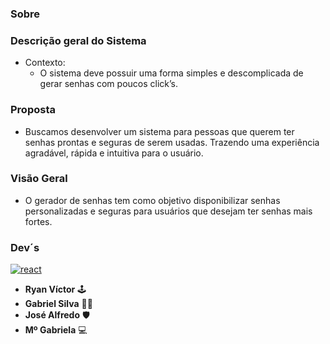 ### Sobre

### Descrição geral do Sistema
- Contexto: 
  - O sistema deve possuir uma forma simples e descomplicada de gerar senhas com poucos click’s. 

### Proposta
- Buscamos desenvolver um sistema para pessoas que querem ter senhas prontas e seguras de serem usadas. Trazendo uma experiência agradável, rápida e intuitiva para o usuário.

### Visão Geral
- O gerador de senhas tem como objetivo disponibilizar senhas personalizadas e seguras para usuários que desejam ter senhas mais fortes.

### Dev´s
[![react](https://logos-download.com/wp-content/uploads/2016/09/React_logo_wordmark.png "react")](https://logos-download.com/wp-content/uploads/2016/09/React_logo_wordmark.png "react")
- **Ryan Víctor** 🕹️
- **Gabriel Silva** 👨‍💻
- **José Alfredo** 🛡️
- **Mº Gabriela** 💻
